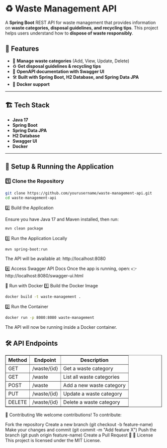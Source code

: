 # ♻️ Waste Management API

A **Spring Boot** REST API for waste management that provides information on **waste categories, disposal guidelines, and recycling tips**. This project helps users understand how to **dispose of waste responsibly**.

## 🚀 Features

- 📂 **Manage waste categories** (Add, View, Update, Delete)
- ♻️ **Get disposal guidelines & recycling tips**
- 📄 **OpenAPI documentation with Swagger UI**
- 🛠️ **Built with Spring Boot, H2 Database, and Spring Data JPA**
- 🐳 **Docker support**

---

## 🏗️ **Tech Stack**

- **Java 17**
- **Spring Boot**
- **Spring Data JPA**
- **H2 Database**
- **Swagger UI**
- **Docker**

---

## 🔧 **Setup & Running the Application**

### 1️⃣ Clone the Repository  
```sh
git clone https://github.com/yourusername/waste-management-api.git
cd waste-management-api
```

2️⃣ Build the Application

Ensure you have Java 17 and Maven installed, then run:

```sh
mvn clean package
```
3️⃣ Run the Application Locally
```
mvn spring-boot:run
```
The API will be available at:
http://localhost:8080

4️⃣ Access Swagger API Docs
Once the app is running, open:
👉 http://localhost:8080/swagger-ui.html

🐳 Run with Docker
1️⃣ Build the Docker Image
```sh
docker build -t waste-management .
```
2️⃣ Run the Container
```sh
docker run -p 8080:8080 waste-management
```
The API will now be running inside a Docker container.
<h2>🛠️ API Endpoints</h2>
<table border="1">
    <thead>
        <tr>
            <th>Method</th>
            <th>Endpoint</th>
            <th>Description</th>
        </tr>
    </thead>
    <tbody>
        <tr>
            <td>GET</td>
            <td>/waste/{id}</td>
            <td>Get a waste category</td>
        </tr>
        <tr>
            <td>GET</td>
            <td>/waste</td>
            <td>List all waste categories</td>
        </tr>
        <tr>
            <td>POST</td>
            <td>/waste</td>
            <td>Add a new waste category</td>
        </tr>
        <tr>
            <td>PUT</td>
            <td>/waste/{id}</td>
            <td>Update a waste category</td>
        </tr>
        <tr>
            <td>DELETE</td>
            <td>/waste/{id}</td>
            <td>Delete a waste category</td>
        </tr>
    </tbody>
</table>

🤝 Contributing
We welcome contributions! To contribute:

Fork the repository
Create a new branch (git checkout -b feature-name)
Make your changes and commit (git commit -m "Add feature X")
Push the branch (git push origin feature-name)
Create a Pull Request 🚀
📜 License
This project is licensed under the MIT License.



